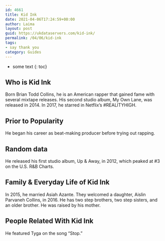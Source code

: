 ```yaml
---
id: 4661
title: Kid Ink
date: 2021-04-06T17:24:59+00:00
author: Laima
layout: post
guid: https://ukdataservers.com/kid-ink/
permalink: /04/06/kid-ink
tags:
- say thank you
category: Guides
---
```


* some text
{: toc}


## Who is Kid Ink
                  
                  
                  
Born Brian Todd Collins, he is an American rapper that gained fame with several mixtape releases. His second studio album, My Own Lane, was released in 2014. In 2017, he starred in Netflix&#8217;s #REALITYHIGH.
                  
              
            
              
            
                
                
                
## Prior to Popularity
                  
                  
                  
He began his career as beat-making producer before trying out rapping.
                  
              
            
              
            
                
                
                
## Random data
                  
                  
                  
He released his first studio album, Up & Away, in 2012, which peaked at #3 on the U.S. R&B Charts.
                  
              
            
              
            
                
                
                
## Family & Everyday Life of Kid Ink
                  
                  
                  
In 2015, he married Asiah Azante. They welcomed a daughter, Aislin Parvaneh Collins, in 2016. He has two step brothers, two step sisters, and an older brother. He was raised by his mother.
                  
              
            
              
            
                
                
                
## People Related With Kid Ink
                  
                  
                  
He featured Tyga on the song &#8220;Stop.&#8221;
                  
              
            
              
            
                
              
            
              
              
            
            
              
            
          
          
          